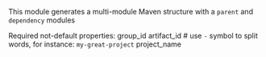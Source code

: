 This module generates a multi-module Maven structure 
with a `parent` and `dependency` modules

Required not-default properties:
group_id
artifact_id # use `-` symbol to split words, for instance: `my-great-project`
project_name

